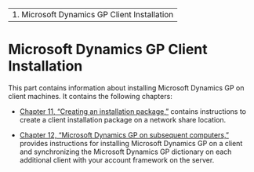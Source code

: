 |                                               |
|-----------------------------------------------|
| 1.  Microsoft Dynamics GP Client Installation |

### 

# Microsoft Dynamics GP Client Installation

This part contains information about installing Microsoft Dynamics GP on client machines. It contains the following chapters:

-   [Chapter 11, “Creating an installation package,”](#_Creating_an_installation_1) contains instructions to create a client installation package on a network share location.  

-   [Chapter 12, “Microsoft Dynamics GP on subsequent computers,”](#_Installing_Microsoft_Dynamics_1) provides instructions for installing Microsoft Dynamics GP on a client and synchronizing the Microsoft Dynamics GP dictionary on each additional client with your account framework on the server.  


